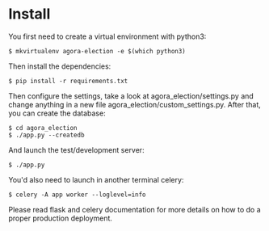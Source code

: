 # Install

You first need to create a virtual environment with python3:

    $ mkvirtualenv agora-election -e $(which python3)

Then install the dependencies:

    $ pip install -r requirements.txt

Then configure the settings, take a look at agora_election/settings.py and change anything in a new file agora_election/custom_settings.py. After that, you can create the database:

    $ cd agora_election
    $ ./app.py --createdb

And launch the test/development server:

    $ ./app.py

You'd also need to launch in another terminal celery:

    $ celery -A app worker --loglevel=info

Please read flask and celery documentation for more details on how to do a proper production deployment.